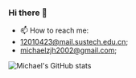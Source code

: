### Hi there 👋
<!--
**MichaelZhangJiahao/MichaelZhangJiahao** is a ✨ _special_ ✨ repository because its `README.md` (this file) appears on your GitHub profile.

Here are some ideas to get you started:

- 🔭 I’m currently working on ...
- 🌱 I’m currently learning ...
- 👯 I’m looking to collaborate on ...
- 🤔 I’m looking for help with ...
- 💬 Ask me about ...
- 😄 Pronouns: ...
- ⚡ Fun fact: ...
-->

- 📫 How to reach me:
- 12010423@mail.sustech.edu.cn;
- michaelzjh2002@gmail.com;

![Michael's GitHub stats](https://github-readme-stats.vercel.app/api?username=MichaelZhangJiahao&show_icons=true&theme=radical)
